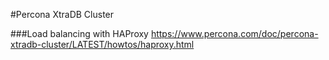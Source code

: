 #Percona XtraDB Cluster

###Load balancing with HAProxy
https://www.percona.com/doc/percona-xtradb-cluster/LATEST/howtos/haproxy.html
